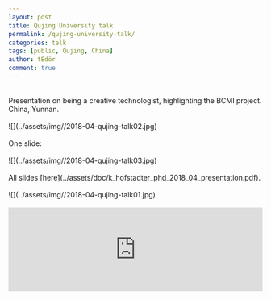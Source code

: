 ```yaml
---
layout: post
title: Qujing University talk
permalink: /qujing-university-talk/
categories: talk
tags: [public, Qujing, China]
author: tEdör
comment: true
---
```

<br>
Presentation on being a creative technologist, highlighting the BCMI project. China, Yunnan.
<br>
<br>
![](../assets/img//2018-04-qujing-talk02.jpg)
<br>
<br>
One slide:
<br>
<br>
![](../assets/img//2018-04-qujing-talk03.jpg)
<br>
<br>
All slides [here](../assets/doc/k_hofstadter_phd_2018_04_presentation.pdf).
<br>
<br>
![](../assets/img//2018-04-qujing-talk01.jpg)
<br>
<br>
<iframe width="100%" height="166" scrolling="no" frameborder="no" allow="autoplay" src="https://w.soundcloud.com/player/?url=https%3A//api.soundcloud.com/tracks/531671043&color=%23262525&auto_play=false&hide_related=false&show_comments=true&show_user=true&show_reposts=false&show_teaser=true"></iframe>

